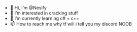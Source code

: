 - 👋 Hi, I’m @Nesify
- 👀 I’m interested in cracking stuff
- 🌱 I’m currently learning c# + c++
- 📫 How to reach me why tf will i tell you my discord NOOB

